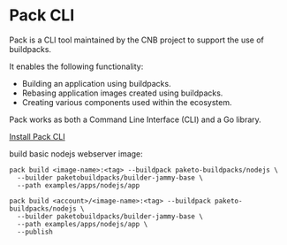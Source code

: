 # Pack CLI

Pack is a CLI tool maintained by the CNB project to support the use of buildpacks.

It enables the following functionality:

- Building an application using buildpacks.
- Rebasing application images created using buildpacks.
- Creating various components used within the ecosystem.

Pack works as both a Command Line Interface (CLI) and a Go library.

[Install Pack CLI](https://buildpacks.io/docs/for-platform-operators/how-to/integrate-ci/pack/)

build basic nodejs webserver image:

```
pack build <image-name>:<tag> --buildpack paketo-buildpacks/nodejs \
  --builder paketobuildpacks/builder-jammy-base \
  --path examples/apps/nodejs/app
```

```
pack build <account>/<image-name>:<tag> --buildpack paketo-buildpacks/nodejs \
  --builder paketobuildpacks/builder-jammy-base \
  --path examples/apps/nodejs/app \
  --publish
```
